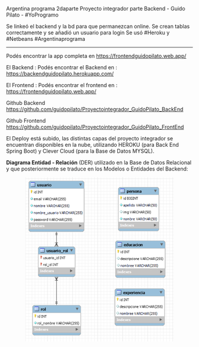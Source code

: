 Argentina programa 2daparte Proyecto integrador parte Backend - Guido Pilato - #YoProgramo

Se linkeó el backend y la bd para que permanezcan online. Se crean tablas correctamente y se añadió un usuario para login Se usó #Heroku y #Netbeans #Argentinaprograma

----

Podés encontrar la app completa en https://frontendguidopilato.web.app/

El Backend :
Podés encontrar el Backend en : https://backendguidopilato.herokuapp.com/

El Frontend :
Podés encontrar el frontend en : https://frontendguidopilato.web.app/

Github Backend
https://github.com/guidopilato/Proyectointegrador_GuidoPilato_BackEnd

Github Frontend
https://github.com/guidopilato/Proyectointegrador_GuidoPilato_FrontEnd

El Deploy está subido,
las distintas capas del proyecto integrador se encuentran disponibles en la nube,
utilizando HEROKU (para Back End Spring Boot) y Clever Cloud (para la Base de Datos MYSQL). 

**Diagrama Entidad - Relación** (DER) utilizado en la Base de Datos Relacional y que posteriormente se traduce en los Modelos o Entidades del Backend:

<div align="center">
<img src="https://github.com/guidopilato/Proyectointegrador_GuidoPilato_BackEnd/blob/master/MySQLWorkbench.png" width="400px">
</div>

